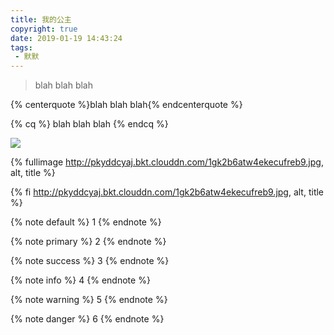 ```yaml
---
title: 我的公主
copyright: true
date: 2019-01-19 14:43:24
tags:
 - 默默
---
```

<!-- HTML方式: 直接在 Markdown 文件中编写 HTML 来调用 -->
<!-- 其中 class="blockquote-center" 是必须的 -->
<blockquote class="blockquote-center">blah blah blah</blockquote>

<!-- 标签 方式，要求版本在0.4.5或以上 -->
{% centerquote %}blah blah blah{% endcenterquote %}

<!-- 标签别名 -->
{% cq %} blah blah blah {% endcq %}
<!--more--> 
<!-- HTML方式: 直接在 Markdown 文件中编写 HTML 来调用 -->
<!-- 其中 class="full-image" 是必须的 -->
<img src="http://pkyddcyaj.bkt.clouddn.com/1gk2b6atw4ekecufreb9.jpg" class="full-image" />

<!-- 标签 方式，要求版本在0.4.5或以上 -->
{% fullimage http://pkyddcyaj.bkt.clouddn.com/1gk2b6atw4ekecufreb9.jpg, alt, title %}

<!-- 别名 -->
{% fi http://pkyddcyaj.bkt.clouddn.com/1gk2b6atw4ekecufreb9.jpg, alt, title %}


{% note default %} 1 {% endnote %}

{% note primary %} 2 {% endnote %}

{% note success %} 3 {% endnote %}

{% note info %} 4 {% endnote %}

{% note warning %} 5 {% endnote %}

{% note danger %} 6 {% endnote %}